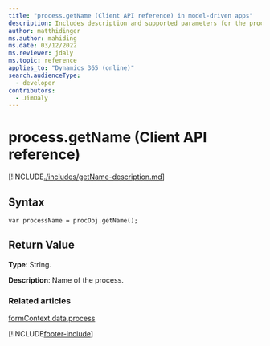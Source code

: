 ```yaml
---
title: "process.getName (Client API reference) in model-driven apps"
description: Includes description and supported parameters for the process.getName method.
author: matthidinger
ms.author: mahiding
ms.date: 03/12/2022
ms.reviewer: jdaly
ms.topic: reference
applies_to: "Dynamics 365 (online)"
search.audienceType: 
  - developer
contributors:
  - JimDaly
---
```

# process.getName (Client API reference)

[!INCLUDE[./includes/getName-description.md](./includes/getName-description.md)]

## Syntax

`var processName = procObj.getName();`

## Return Value

**Type**: String. 

**Description**: Name of the process.

### Related articles
 
[formContext.data.process](../../formContext-data-process.md)

[!INCLUDE[footer-include](../../../../../../includes/footer-banner.md)]
